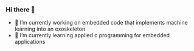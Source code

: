 ### Hi there 👋


- 🔭 I’m currently working on embedded code that implements machine learning into an exoskeleton
- 🌱 I’m currently learning applied c programming for embedded applications
